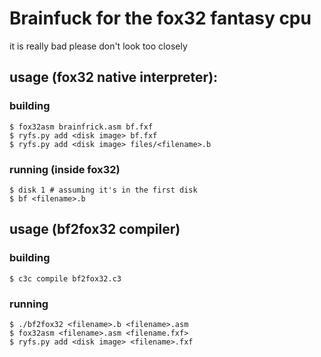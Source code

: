 # Brainfuck for the fox32 fantasy cpu

it is really bad please don't look too closely

## usage (fox32 native interpreter):

### building

```console
$ fox32asm brainfrick.asm bf.fxf
$ ryfs.py add <disk image> bf.fxf
$ ryfs.py add <disk image> files/<filename>.b
```

### running (inside fox32)

```console
$ disk 1 # assuming it's in the first disk
$ bf <filename>.b
```

## usage (bf2fox32 compiler)

### building

```console
$ c3c compile bf2fox32.c3
```

### running

```console
$ ./bf2fox32 <filename>.b <filename>.asm
$ fox32asm <filename>.asm <filename.fxf>
$ ryfs.py add <disk image> <filename>.fxf
```
